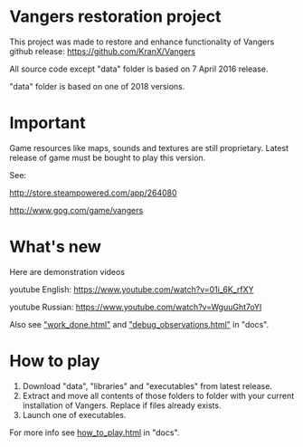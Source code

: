 Vangers restoration project
=======

This project was made to restore and enhance functionality of Vangers github release: https://github.com/KranX/Vangers

All source code except "data" folder is based on 7 April 2016 release.

"data" folder is based on one of 2018 versions.



Important
=======

Game resources like maps, sounds and textures are still proprietary. Latest release of game must be bought to play this version.

See:

http://store.steampowered.com/app/264080

http://www.gog.com/game/vangers



What's new
=======

Here are demonstration videos

youtube English: https://www.youtube.com/watch?v=01i_6K_rfXY

youtube Russian: https://www.youtube.com/watch?v=WguuGht7oYI

Also see ["work_done.html"](./docs/advanced/work_done.html) and ["debug_observations.html"](./docs/advanced/debug_observations.html) in "docs".



How to play
=======

1. Download "data", "libraries" and "executables" from latest release.
2. Extract and move all contents of those folders to folder with your current installation of Vangers. Replace if files already exists.
3. Launch one of executables.

For more info see [how_to_play.html](./docs/user/en/how_to_play.html) in "docs".
